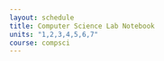 ```yaml
---
layout: schedule
title: Computer Science Lab Notebook 
units: "1,2,3,4,5,6,7"
course: compsci
---
```


